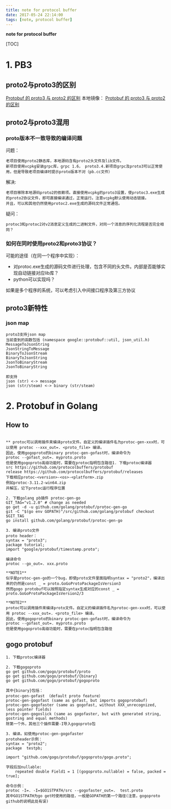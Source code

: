 ```yaml
---
title: note for protocol buffer
date: 2017-05-24 22:14:00
tags: [note, protocol buffer]
---
```


**note for protocol buffer**

<!--more-->

[TOC]

# 1. PB3

## proto2与proto3的区别

[Protobuf 的 proto3 与 proto2 的区别](https://solicomo.com/network-dev/protobuf-proto3-vs-proto2.html)
本地镜像：
[Protobuf 的 proto3 与 proto2 的区别](proto-v2v3-difference.md)

## proto2与proto3混用

### proto版本不一致导致的编译问题

问题：
```
老项目使用proto2静态库，本地源码含有proto2头文件及lib文件。
新项目使用vcpkg安装grpc库，grpc 1.6， proto3.4.新项目grpc及proto3可以正常使用，但是导致老项目编译时提示proto版本不对（pb.cc文件）
```

解决:

```
老项目移除本地源码proto2的依赖项。直接使用vcpkg的proto3设置，使protoc3.exe生成的proto2协议文件，即可直接编译通过，正常运行。注意vcpkg默认使用动态链接。
并且，可以和其他仍然使用protoc2.exe生成的源码文件正常通信。
```

疑问：

```
protoc3和protoc2对v2消息定义生成的二进制文件，对同一个消息的序列化流程是否完全相同？
```

### 如何在同时使用proto2和proto3协议？

可能的途径（在同一个程序中实现）：

- 对protoc.exe生成的源码文件进行处理，包含不同的头文件。内部是否能够实现自动链接对应lib库？
- python可以实现吗？

如果是多个程序的系统，可以考虑引入中间接口程序及第三方协议

## proto3新特性

### json map

```
proto3支持json map
当前查到的函数包括 (namespace google::protobuf::util, json_util.h)
MessageToJsonString
JsonStringToMessage
BinaryToJsonStream
BinaryToJsonString
JsonToBinaryStream
JsonToBinaryString

即支持 
json (str) <-> message
json (str/steam) <-> binary (str/steam)
```

# 2. Protobuf in Golang

## How to

```

** protoc可以调用插件来编译proto文件。自定义的编译插件名为protoc-gen-xxx时，可以使用 protoc --xxx_out=. <proto_file> 编译。
因此，使用gogoproto的binary protoc-gen-gofast时，编译命令为
protoc --gofast_out=. myproto.proto
但是使用gogoproto高级功能时，需要在protoc指明包含路径1. 下载protoc编译器
src https://github.com/protocolbuffers/protobuf
release https://github.com/protocolbuffers/protobuf/releases
下载相应protoc-<version>-<os>-<platform>.zip
例如protoc-3.11.2-win64.zip
并解压，记下protoc运行程序位置

2. 下载golang pb插件 protoc-gen-go
GIT_TAG="v1.2.0" # change as needed
go get -d -u github.com/golang/protobuf/protoc-gen-go
git -C "$(go env GOPATH)"/src/github.com/golang/protobuf checkout $GIT_TAG
go install github.com/golang/protobuf/protoc-gen-go

3. 编译proto文件
proto header：
syntax = "proto3";
package tutorial;
import "google/protobuf/timestamp.proto";

编译命令
protoc --go_out=. xxx.proto

**NOTE1**
似乎是protoc-gen-go的一个bug，即使proto文件里面指明syntax = "proto2"，编译出来的仍然是const _ = proto.GoGoProtoPackageIsVersion3
然而gogo protobuf可以按照指定syntax生成对应的const _ = proto.GoGoProtoPackageIsVersion2/3

**NOTE2**
protoc可以调用插件来编译proto文件。自定义的编译插件名为protoc-gen-xxx时，可以使用 protoc --xxx_out=. <proto_file> 编译。
因此，使用gogoproto的binary protoc-gen-gofast时，编译命令为
protoc --gofast_out=. myproto.proto
但是使用gogoproto高级功能时，需要在protoc指明包含路径
```



## gogo  protobuf

```
1. 下载protoc编译器

2. 下载gogoproto
go get github.com/gogo/protobuf/proto
go get github.com/gogo/protobuf/{binary}
go get github.com/gogo/protobuf/gogoproto

其中{binary}包括：
protoc-gen-gofast （default proto feature）
protoc-gen-gogofast (same as gofast, but imports gogoprotobuf)
protoc-gen-gogofaster (same as gogofast, without XXX_unrecognized, less pointer fields)
protoc-gen-gogoslick (same as gogofaster, but with generated string, gostring and equal methods)
除第一个外，其他三个插件需要-I导入gogoproto包

3. 编译。如使用protoc-gen-gogofaster
protoheader示例：
syntax = "proto2";
package  testpb;

import "github.com/gogo/protobuf/gogoproto/gogo.proto";

字段后加nullable:
	repeated double Field1 = 1 [(gogoproto.nullable) = false, packed = true];

命令示例：
protoc -I=. -I=$GO1STPATH/src --gogofaster_out=.  test.proto
其中GO1STPATH为go get时使用的路径，一般是GOPATH的第一个路径(注意，gogoproto github的说明此处有误)
```





